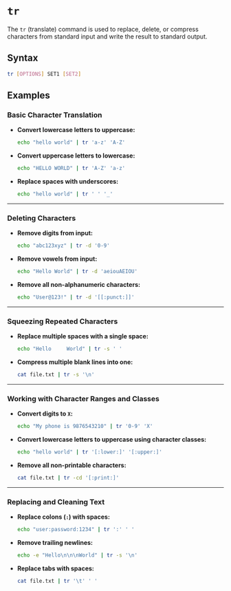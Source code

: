 # **`tr`**  
The `tr` (translate) command is used to replace, delete, or compress characters from standard input and write the result to standard output.


## **Syntax**  
```bash
tr [OPTIONS] SET1 [SET2]
```


## **Examples**  

### **Basic Character Translation**  

- **Convert lowercase letters to uppercase:**  
  ```bash
  echo "hello world" | tr 'a-z' 'A-Z'
  ```

- **Convert uppercase letters to lowercase:**  
  ```bash
  echo "HELLO WORLD" | tr 'A-Z' 'a-z'
  ```

- **Replace spaces with underscores:**  
  ```bash
  echo "hello world" | tr ' ' '_'
  ```

---

### **Deleting Characters**  

- **Remove digits from input:**  
  ```bash
  echo "abc123xyz" | tr -d '0-9'
  ```

- **Remove vowels from input:**  
  ```bash
  echo "Hello World" | tr -d 'aeiouAEIOU'
  ```

- **Remove all non-alphanumeric characters:**  
  ```bash
  echo "User@123!" | tr -d '[[:punct:]]'
  ```

---

### **Squeezing Repeated Characters**  

- **Replace multiple spaces with a single space:**  
  ```bash
  echo "Hello     World" | tr -s ' '
  ```

- **Compress multiple blank lines into one:**  
  ```bash
  cat file.txt | tr -s '\n'
  ```

---

### **Working with Character Ranges and Classes**  

- **Convert digits to `X`:**  
  ```bash
  echo "My phone is 9876543210" | tr '0-9' 'X'
  ```

- **Convert lowercase letters to uppercase using character classes:**  
  ```bash
  echo "hello world" | tr '[:lower:]' '[:upper:]'
  ```

- **Remove all non-printable characters:**  
  ```bash
  cat file.txt | tr -cd '[:print:]'
  ```

---

### **Replacing and Cleaning Text**  

- **Replace colons (`:`) with spaces:**  
  ```bash
  echo "user:password:1234" | tr ':' ' '
  ```

- **Remove trailing newlines:**  
  ```bash
  echo -e "Hello\n\n\nWorld" | tr -s '\n'
  ```

- **Replace tabs with spaces:**  
  ```bash
  cat file.txt | tr '\t' ' '
  ```